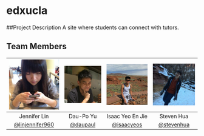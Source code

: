 # edxucla
##Project Description
A site where students can connect with tutors.

## Team Members
| ![](./photos/jennifer_lin.jpg) | ![](./photos/dau_po_yu.jpg) | ![](./photos/isaac_yeo_en_jie.jpg) | ![](./photos/steven_hua.jpg) |
| :-------: | :-------: | :-------: | :-------: |
| Jennifer Lin | Dau-Po Yu | Isaac Yeo En Jie | Steven Hua |
| [@linjennifer960](https://github.com/linjennifer960) | [@daupaul](https://github.com/daupaul) | [@isaacyeos](https://github.com/isaacyeos) | [@stevenhua](https://github.com/stevenhua) |
